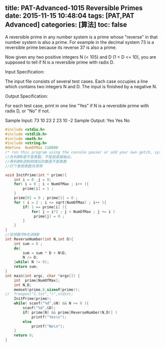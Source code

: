 title: PAT-Advanced-1015 Reversible Primes
date: 2015-11-15 10:48:04
tags: [PAT,PAT Advanced]
categories: [算法]
toc: false
---
A reversible prime in any number system is a prime whose "reverse" in that number system is also a prime. For example in the decimal system 73 is a reversible prime bec<!--more-->ause its reverse 37 is also a prime.

Now given any two positive integers N (< 105) and D (1 < D <= 10), you are supposed to tell if N is a reversible prime with radix D.

Input Specification:

The input file consists of several test cases. Each case occupies a line which contains two integers N and D. The input is finished by a negative N.

Output Specification:

For each test case, print in one line "Yes" if N is a reversible prime with radix D, or "No" if not.

Sample Input:
73 10
23 2
23 10
-2
Sample Output:
Yes
Yes
No
```c
#include <stdio.h>
#include <stdlib.h>
#include <math.h>
#include <string.h>
#define  NumOfMax 110000
/* run this program using the console pauser or add your own getch, system("pause") or input loop */
//先判断N是不是素数，不是就直接输出，
//再判断N进制转换后的数是不是素数 
//打个表把素数先筛筛 

void InitPrime(int * prime){
    int i = 0 ,j = 0;
    for( i = 0 ; i < NumOfMax ; i++ ){  
        prime[i] = 1 ;  
    }  
    prime[0] = 0 ; prime[1] = 0 ;  
    for ( i = 2 ; i <= sqrt(NumOfMax) ; i++ ){  
        if( 1 == prime[i] ){  
            for( j = i*2 ; j < NumOfMax ; j += i )  
             prime[j] = 0 ;  
        }  
    } 
}
//反转数字N在进制D 
int ReverseNumber(int N,int D){
    int sum = 0 ;
    do{
        sum = sum * D + N%D;
        N /= D;  
    }while( N != 0);
    return sum;
}  
int main(int argc, char *argv[]) {
    int  prime[NumOfMax];
    int N,D;
    memset(prime,0,sizeof(prime));
//  freopen("1.txt","r",stdin);
    InitPrime(prime);
    while( scanf("%d",&N) && N >= 0 ){
        scanf("%d",&D);
        if( prime[N] && prime[ReverseNumber(N,D)] )
            printf("Yes\n");
        else
            printf("No\n"); 
    }
    return 0;
}
```
